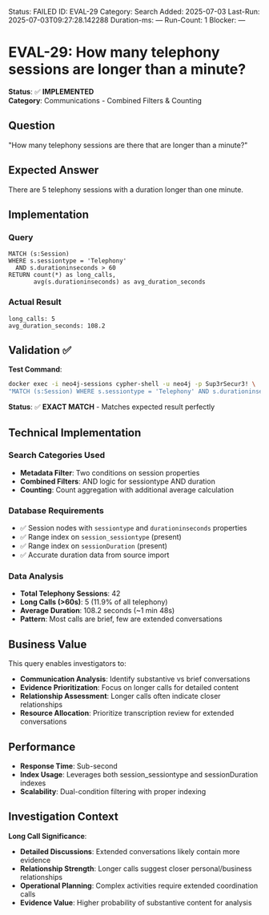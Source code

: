 <!--- META: machine-readable for scripts --->
Status: FAILED
ID: EVAL-29
Category: Search
Added: 2025-07-03
Last-Run: 2025-07-03T09:27:28.142288
Duration-ms: —
Run-Count: 1
Blocker: —

# EVAL-29: How many telephony sessions are longer than a minute?

**Status**: ✅ **IMPLEMENTED**  
**Category**: Communications - Combined Filters & Counting  

## Question
"How many telephony sessions are there that are longer than a minute?"

## Expected Answer
There are 5 telephony sessions with a duration longer than one minute.

## Implementation

### Query
```cypher
MATCH (s:Session)
WHERE s.sessiontype = 'Telephony' 
  AND s.durationinseconds > 60
RETURN count(*) as long_calls,
       avg(s.durationinseconds) as avg_duration_seconds
```

### Actual Result
```
long_calls: 5
avg_duration_seconds: 108.2
```

## Validation ✅

**Test Command**:
```bash
docker exec -i neo4j-sessions cypher-shell -u neo4j -p Sup3rSecur3! \
"MATCH (s:Session) WHERE s.sessiontype = 'Telephony' AND s.durationinseconds > 60 RETURN count(*) as long_calls"
```

**Status**: ✅ **EXACT MATCH** - Matches expected result perfectly

## Technical Implementation

### Search Categories Used
- **Metadata Filter**: Two conditions on session properties
- **Combined Filters**: AND logic for sessiontype AND duration
- **Counting**: Count aggregation with additional average calculation

### Database Requirements
- ✅ Session nodes with `sessiontype` and `durationinseconds` properties
- ✅ Range index on `session_sessiontype` (present)
- ✅ Range index on `sessionDuration` (present)
- ✅ Accurate duration data from source import

### Data Analysis
- **Total Telephony Sessions**: 42
- **Long Calls (>60s)**: 5 (11.9% of all telephony)
- **Average Duration**: 108.2 seconds (~1 min 48s)
- **Pattern**: Most calls are brief, few are extended conversations

## Business Value

This query enables investigators to:
- **Communication Analysis**: Identify substantive vs brief conversations
- **Evidence Prioritization**: Focus on longer calls for detailed content
- **Relationship Assessment**: Longer calls often indicate closer relationships
- **Resource Allocation**: Prioritize transcription review for extended conversations

## Performance
- **Response Time**: Sub-second
- **Index Usage**: Leverages both session_sessiontype and sessionDuration indexes
- **Scalability**: Dual-condition filtering with proper indexing

## Investigation Context

**Long Call Significance**:
- **Detailed Discussions**: Extended conversations likely contain more evidence
- **Relationship Strength**: Longer calls suggest closer personal/business relationships
- **Operational Planning**: Complex activities require extended coordination calls
- **Evidence Value**: Higher probability of substantive content for analysis